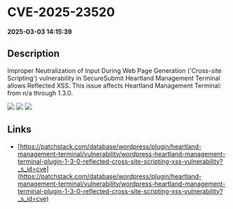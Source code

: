 # CVE-2025-23520

**2025-03-03 14:15:39**

## Description
Improper Neutralization of Input During Web Page Generation ('Cross-site Scripting') vulnerability in SecureSubmit Heartland Management Terminal allows Reflected XSS. This issue affects Heartland Management Terminal: from n/a through 1.3.0.

![](https://img.shields.io/static/v1?label=Score&message=7.1&color=red)
![](https://img.shields.io/static/v1?label=Severity&message=HIGH&color=red)
![](https://img.shields.io/static/v1?label=CWE&message=XSS&color=green)

## Links
- [https://patchstack.com/database/wordpress/plugin/heartland-management-terminal/vulnerability/wordpress-heartland-management-terminal-plugin-1-3-0-reflected-cross-site-scripting-xss-vulnerability?_s_id=cve](https://patchstack.com/database/wordpress/plugin/heartland-management-terminal/vulnerability/wordpress-heartland-management-terminal-plugin-1-3-0-reflected-cross-site-scripting-xss-vulnerability?_s_id=cve)
